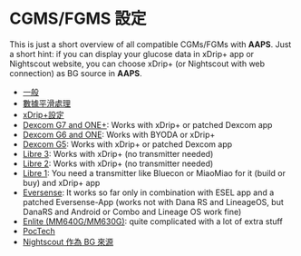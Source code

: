# CGMS/FGMS 設定

This is just a short overview of all compatible CGMs/FGMs with **AAPS**.
Just a short hint: if you can display your glucose data in xDrip+ app or Nightscout website, you can choose xDrip+ (or Nightscout with web connection) as BG source in **AAPS**.

- [一般](../CompatibleCgms/GeneralCGMRecommendation.md)
- [數據平滑處理](../CompatibleCgms/SmoothingBloodGlucoseData.md)
- [xDrip+設定](../CompatibleCgms/xDrip.md)
- [Dexcom G7 and ONE+](../CompatibleCgms/DexcomG7.md): Works with xDrip+ or patched Dexcom app
- [Dexcom G6 and ONE](../CompatibleCgms/DexcomG6.md): Works with BYODA or xDrip+
- [Dexcom G5](../CompatibleCgms/DexcomG5.md): Works with xDrip+ or patched Dexcom app
- [Libre 3](../CompatibleCgms/Libre3.md): Works with xDrip+ (no transmitter needed)
- [Libre 2](../CompatibleCgms/Libre2.md): Works with xDrip+ (no transmitter needed)
- [Libre 1](../CompatibleCgms/Libre1.md): You need a transmitter like Bluecon or MiaoMiao for it (build or buy) and xDrip+ app
- [Eversense](../CompatibleCgms/Eversense.md): It works so far only in combination with ESEL app and a patched Eversense-App (works not with Dana RS and LineageOS, but DanaRS and Android or Combo and Lineage OS work fine)
- [Enlite (MM640G/MM630G)](../CompatibleCgms/MM640g.md): quite complicated with a lot of extra stuff
- [PocTech](../CompatibleCgms/PocTech.md)
- [Nightscout 作為 BG 來源](../CompatibleCgms/CgmNightscoutUpload.md)
